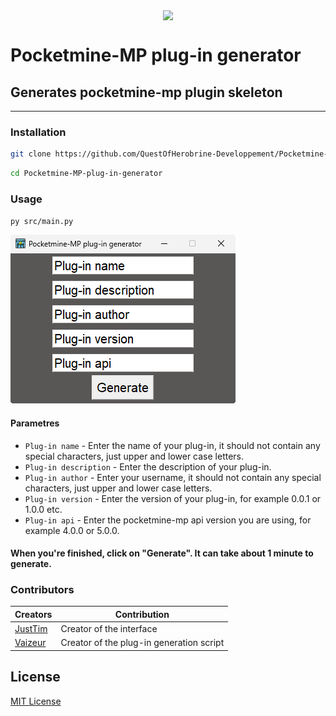 <p align="center">
    <img src="src/icon.ico" align="center"/>
</p>

# Pocketmine-MP plug-in generator


## Generates pocketmine-mp plugin skeleton

---

### Installation

```bash
git clone https://github.com/QuestOfHerobrine-Developpement/Pocketmine-MP-plug-in-generator
```
```bash
cd Pocketmine-MP-plug-in-generator
```

### Usage

```bash
py src/main.py
```

<img src="window.png"/>

#### Parametres

 - `Plug-in name` - Enter the name of your plug-in, it should not contain any special characters, just upper and lower case letters.
 - `Plug-in description` - Enter the description of your plug-in.
 - `Plug-in author` - Enter your username, it should not contain any special characters, just upper and lower case letters.
 - `Plug-in version` - Enter the version of your plug-in, for example 0.0.1 or 1.0.0 etc.
 - `Plug-in api` - Enter the pocketmine-mp api version you are using, for example 4.0.0 or 5.0.0.

#### When you're finished, click on "Generate". It can take about 1 minute to generate.

### Contributors

| Creators                                | Contribution                            |
|-----------------------------------------|-----------------------------------------|
| [JustTim](https://github.com/JustTimmm) | Creator of the interface                |
| [Vaizeur](https://github.com/VaizHD)    | Creator of the plug-in generation script|

## License

[MIT License](LICENSE)
